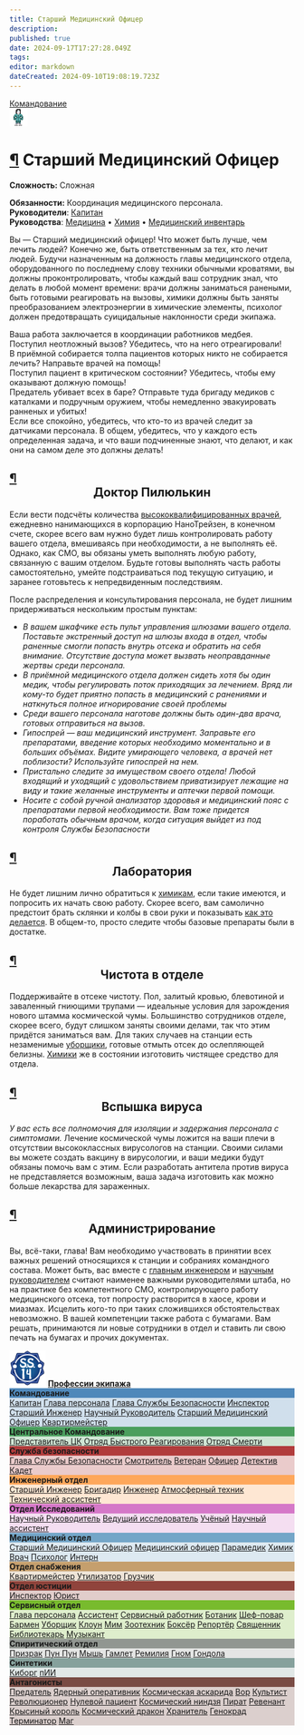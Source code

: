 ```yaml
---
title: Старший Медицинский Офицер
description: 
published: true
date: 2024-09-17T17:27:28.049Z
tags: 
editor: markdown
dateCreated: 2024-09-10T19:08:19.723Z
---
```


 <div class="roles-passport comm">
    <div class="title comm"><a href="/roles/command" class="is-internal-link is-valid-page">Командование</a></div>
    <div>
      <div><div><img src="/roles/med/chiefmedicalofficer.png"></div></div>
      <div><div>
        <h1 id="старший-медицинский-офицер" class="toc-header"><a class="toc-anchor" href="#старший-медицинский-офицер">¶</a> Старший Медицинский Офицер</h1>
        <p><strong>Сложность:</strong> Сложная</p>
        <strong>Обязанности:</strong> Координация медицинского персонала.<br>
        <b>Руководители</b>: <a href="/roles/captain" title="Капитан" class="is-internal-link is-valid-page">Капитан</a><br>
        <b>Руководства</b>: <a href="/guides/medicine" title="Медицина" class="is-internal-link is-valid-page">Медицина</a> • <a href="/guides/chemistry" title="Химия" class="is-internal-link is-valid-page">Химия</a> • <a href="/guides/medicalequipment" title="Медицинский инвентарь" class="is-internal-link is-valid-page">Медицинский инвентарь</a>
        </div></div>
    </div>
  </div>
</div>
<p>Вы — Старший медицинский офицер! Что может быть лучше, чем лечить людей? Конечно же, быть ответственным за тех, кто лечит людей. Будучи назначенным на должность главы медицинского отдела, оборудованного по последнему слову техники обычными кроватями, вы должны проконтролировать, чтобы каждый ваш сотрудник знал, что делать в любой момент времени: врачи должны заниматься ранеными, быть готовыми реагировать на вызовы, химики должны быть заняты преобразованием электроэнергии в химические элементы, психолог должен предотвращать суицидальные наклонности среди экипажа.</p>
<p>Ваша работа заключается в координации работников медбея.&nbsp;<br>
Поступил неотложный вызов? Убедитесь, что на него отреагировали!&nbsp;<br>
В приёмной собирается толпа пациентов которых никто не собирается лечить? Направьте врачей на помощь!&nbsp;<br>
Поступил пациент в критическом состоянии? Убедитесь, чтобы ему оказывают должную помощь!&nbsp;<br>
Предатель убивает всех в баре? Отправьте туда бригаду медиков с каталками и подручным оружием, чтобы немедленно эвакуировать ранненых и убитых!&nbsp;<br>
Если все спокойно, убедитесь, что кто-то из врачей следит за датчиками персонала. В общем, убедитесь, что у каждого есть определенная задача, и что ваши подчиненные знают, что делают, и как они на самом деле это должны делать!</p>
<h2 id="доктор-пилюлькин" class="toc-header"><a class="toc-anchor" href="#доктор-пилюлькин">¶</a> <center> Доктор Пилюлькин</center></h2>
<p>Если вести подсчёты количества <a href="/roles/doctor" class="is-internal-link is-valid-page">высококвалифицированных врачей</a>, ежедневно нанимающихся в корпорацию НаноТрейзен, в конечном счете, скорее всего вам нужно будет лишь контролировать работу вашего отдела, вмешиваясь при необходимости, а не выполнять её. Однако, как СМО, вы обязаны уметь выполнять любую работу, связанную с вашим отделом. Будьте готовы выполнять часть работы самостоятельно, умейте подстраиваться под текущую ситуацию, и заранее готовьтесь к непредвиденным последствиям.</p>
<p>После распределения и консультирования персонала, не будет лишним придерживаться нескольким простым пунктам:</p>
<ul>
<li><em>В вашем шкафчике есть пульт управления шлюзами вашего отдела. Поставьте экстренный доступ на шлюзы входа в отдел, чтобы раненные смогли попасть внутрь отсека и обратить на себя внимание. Отсутствие доступа может вызвать неоправданные жертвы среди персонала.</em></li>
<li><em>В приёмной медицинского отдела должен сидеть хотя бы один медик, чтобы регулировать поток приходящих за лечением. Вряд ли кому-то будет приятно попасть в медицинский с ранениями и наткнуться полное игнорирование своей проблемы</em></li>
<li><em>Среди вашего персонала наготове должны быть один-два врача, готовых отправиться на вызов.</em></li>
<li><em>Гипоспрей — ваш медицинский инструмент. Заправьте его препаратами, введение которых необходимо моментально и в больших объёмах. Видите умирающего человека, а врачей нет поблизости? Используйте гипоспрей на нем.</em></li>
<li><em>Пристально следите за имуществом своего отдела! Любой входящий и уходящий с удовольствием приватизирует лежащие на виду и такие желанные инструменты и аптечки первой помощи.</em></li>
<li><em>Носите с собой ручной анализатор здоровья и медицинский пояс с препаратами первой необходимости. Вам тоже придется поработать обычным врачом, когда ситуация выйдет из под контроля Службы Безопасности</em></li>
</ul>
<h2 id="лаборатория" class="toc-header"><a class="toc-anchor" href="#лаборатория">¶</a> <center> Лаборатория</center></h2>
<p>Не будет лишним лично обратиться к <a href="/roles/chemist" class="is-internal-link is-valid-page">химикам</a>, если такие имеются, и попросить их начать свою работу. Скорее всего, вам самолично предстоит брать склянки и колбы в свои руки и показывать <a href="/guides/chemistry" class="is-internal-link is-valid-page">как это делается</a>. В общем-то, просто следите чтобы базовые препараты были в достатке.</p>
<h2 id="чистота-в-отделе" class="toc-header"><a class="toc-anchor" href="#чистота-в-отделе">¶</a> <center> Чистота в отделе</center></h2>
<p>Поддерживайте в отсеке чистоту. Пол, залитый кровью, блевотиной и заваленный гниющими трупами — идеальные условия для зарождения нового штамма космической чумы. Большинство сотрудников отделе, скорее всего, будут слишком заняты своими делами, так что этим придётся заниматься вам. Для таких случаев на станции есть незаменимые <a href="/roles/janitor" class="is-internal-link is-valid-page">уборщики</a>, готовые отмыть отсек до ослепляющей белизны. <a href="/roles/chemist" class="is-internal-link is-valid-page">Химики</a> же в состоянии изготовить чистящее средство для отдела.</p>
<h2 id="вспышка-вируса" class="toc-header"><a class="toc-anchor" href="#вспышка-вируса">¶</a> <center> Вспышка вируса</center></h2>
<p><em>У вас есть все полномочия для изоляции и задержания персонала с симптомами.</em> Лечение космической чумы ложится на ваши плечи в отсутствии высококлассных вирусологов на станции. Своими силами вы можете создать вакцину в вирусологии, и ваши медики будут обязаны помочь вам с этим. Если разработать антитела против вируса не представляется возможным, ваша задача изготовить как можно больше лекарства для зараженных.</p>
<h2 id="администрирование" class="toc-header"><a class="toc-anchor" href="#администрирование">¶</a> <center> Администрирование</center></h2>
<p>Вы, всё-таки, глава! Вам необходимо участвовать в принятии всех важных решений относящихся к станции и собраниях командного состава. Может быть, вас вместе с <a href="/roles/chiefengineer" class="is-internal-link is-valid-page">главным инженером</a> и <a href="/roles/researchdirector" class="is-internal-link is-valid-page">научным руководителем</a> считают наименее важными руководителями штаба, но на практике без компетентного СМО, контролирующего работу медицинского отсека, тот попросту растворится в хаосе, крови и миазмах. Исцелить кого-то при таких сложившихся обстоятельствах невозможно. В вашей компетенции также работа с бумагами. Вам решать, принимаются ли новые сотрудники в отдел и ставить ли свою печать на бумагах и прочих документах.</p><div>
  </div><div class="table"></div></div></template><template slot="comments"><div><comments></comments></div></template></page></div>
  
  <p></p>
<div class="table"></div>
<div><div class="roles-table">
    <div class="title">
      <img src="/main_page_icons/ss14_mini_logo.png" alt="Профессии экипажа">
      <a href="/roles"><strong>Профессии экипажа</strong></a>
    </div>
    <div class="wrapper">
      <div class="dep-wrapper" style="background:rgb(25, 100, 165, 0.2);">
        <div class="dep-title" style="background:rgb(25, 100, 165, 0.7);">
          <strong>Командование</strong>
        </div>
        <div class="roles" id="com">
          <a href="/roles/captain">Капитан</a>
          <a href="/roles/headofpersonnel">Глава персонала</a>
          <a href="/roles/headofsecurity">Глава Службы Безопасности</a>
          <a href="/roles/inspector">Инспектор</a>
          <a href="/roles/chiefengineer">Старший Инженер</a>
          <a href="/roles/researchdirector">Научный Руководитель</a>
          <a href="/roles/chiefmedicalofficer">Старший Медицинский Офицер</a>
          <a href="/roles/quartermaster">Квартирмейстер</a>
        </div>
      </div>
      <div class="dep-wrapper" style="background:rgb(20, 130, 45, 0.2);">
        <div class="dep-title" style="background:rgb(20, 130, 45, 0.7);">
          <strong>Центральное Командование</strong>
        </div>
        <div class="roles" id="cencom">
          <a href="/roles/representativeofcc">Представитель ЦК</a>
          <a href="/roles/emergencyresponseteam">Отряд Быстрого Реагирования</a>
          <a href="/roles/deathsquad">Отряд Смерти</a>
        </div>
      </div>
      <div class="dep-wrapper" style="background:rgb(155, 0, 0, 0.2);">
        <div class="dep-title" style="background:rgb(155, 0, 0, 0.7);">
          <strong>Служба безопасности</strong>
        </div>
        <div class="roles" id="sec">
          <a href="/roles/headofsecurity">Глава Службы Безопасности</a>
          <a href="/roles/warden">Смотритель</a>
          <a href="/roles/veteran">Ветеран</a>
          <a href="/roles/officer">Офицер</a>
          <a href="/roles/detective">Детектив</a>
          <a href="/roles/cadet">Кадет</a>
        </div>
      </div>
      <div class="dep-wrapper" style="background:rgb(255, 140, 40, 0.2);">
        <div class="dep-title" style="background:rgb(255, 140, 40, 0.7);">
          <strong>Инженерный отдел</strong>
        </div>
        <div class="roles" id="eng">
          <a href="/roles/chiefengineer">Старший Инженер</a>
          <a href="/roles/brigadier">Бригадир</a>
          <a href="/roles/engineer">Инженер</a>
          <a href="/roles/atmospherictechnician">Атмосферный техник</a>
          <a href="/roles/technicalassistant">Технический ассистент</a>
        </div>
      </div>
      <div class="dep-wrapper" style="background:rgb(205, 95, 190, 0.2);">
        <div class="dep-title" style="background:rgb(205, 95, 190, 0.8);">
          <strong>Отдел Исследований</strong>
        </div>
        <div class="roles" id="rnd">
          <a href="/roles/researchdirector">Научный Руководитель</a>
          <a href="/roles/leadresearcher">Ведущий исследователь</a>
          <a href="/roles/scientist">Учёный</a>
          <a href="/roles/researchassistant">Научный ассистент</a>
        </div>
      </div>
      <div class="dep-wrapper" style="background:rgb(90, 150, 190, 0.2);">
        <div class="dep-title" style="background:rgb(90, 150, 190, 0.8);;">
          <strong>Медицинский отдел</strong>
        </div>
        <div class="roles" id="med">
          <a href="/roles/chiefmedicalofficer">Старший Медицинский Офицер</a>
          <a href="/roles/medicalofficer">Медицинский офицер</a>
          <a href="/roles/paramedic">Парамедик</a>
          <a href="/roles/chemist">Химик</a>
          <a href="/roles/doctor">Врач</a>
          <a href="/roles/psychologist">Психолог</a>
          <a href="/roles/intern">Интерн</a>
        </div>
      </div>
      <div class="dep-wrapper" style="background:rgb(180, 130, 65, 0.2);">
        <div class="dep-title" style="background:rgb(180, 130, 65, 0.7);">
          <strong>Отдел снабжения</strong>
        </div>
        <div class="roles" id="sup">
          <a href="/roles/quartermaster">Квартирмейстер</a>
         <!-- <a href="/roles/hunter">Охотник</a>-->
          <a href="/roles/utilizer">Утилизатор</a>
          <a href="/roles/loader">Грузчик</a>
        </div>
      </div>
      <div class="dep-wrapper" style="background:rgb(110, 10, 0, 0.2);">
        <div class="dep-title" style="background:rgb(110, 10, 0, 0.7);">
          <strong>Отдел юстиции</strong>
        </div>
        <div class="roles">
          <a href="/roles/inspector">Инспектор</a>
          <a href="/roles/lawyer">Юрист</a>
        </div>
      </div>
      <div class="dep-wrapper" style="background:rgb(95, 175, 5, 0.2);">
        <div class="dep-title" style="background:rgb(95, 175, 5, 0.8);">
          <strong>Сервисный отдел</strong>
        </div>
        <div class="roles" id="ser">
          <a href="/roles/headofpersonnel">Глава персонала</a>
          <a href="/roles/assistant">Ассистент</a>
          <a href="/roles/serviceworker">Сервисный работник</a>
          <a href="/roles/botanist">Ботаник</a>
          <a href="/roles/chef">Шеф-повар</a>
          <a href="/roles/barman">Бармен</a>
          <a href="/roles/janitor">Уборщик</a>
          <a href="/roles/clown">Клоун</a>
          <a href="/roles/mime">Мим</a>
          <a href="/roles/zootechnik">Зоотехник</a>
          <a href="/roles/boxer">Боксёр</a>
          <a href="/roles/reporter">Репортёр</a>
          <a href="/roles/priest">Священник</a>
          <a href="/roles/librarian">Библиотекарь</a>
          <a href="/roles/musician">Музыкант</a>
        </div>
      </div>
      <div class="dep-wrapper" style="background:rgb(125, 130, 125, 0.2);">
        <div class="dep-title" style="background:rgb(125, 130, 125, 0.8);">
          <strong>Спиритический отдел</strong>
        </div>
        <div class="roles" id="ghost">
          <a href="/roles/ghost">Призрак</a>
          <a href="/roles/punpun">Пун Пун</a>
          <a href="/roles/mouse">Мышь</a>
          <a href="/roles/hamlet">Гамлет</a>
          <a href="/roles/remilia">Ремилия</a>
          <a href="/roles/gnome"> Гном</a>
          <a href="/roles/gondola"> Гондола</a>
        </div>
      </div>
      <div class="dep-wrapper" style="background:rgb(112, 144, 138, 0.2);">
        <div class="dep-title" style="background:rgb(112, 144, 138, 0.8);">
          <strong>Синтетики</strong>
        </div>
        <div class="roles" id="syn">
          <a href="/roles/cyborgs">Киборг</a>
          <a href="/roles/personalai">пИИ</a>
          <!--<a href="/roles/maintenancedrone">Дрон техобслуживания</a>-->
        </div>
      </div>
      <div class="dep-wrapper" style="background:rgb(80, 20, 10, 0.2);">
        <div class="dep-title" style="background:rgb(80, 20, 10, 0.7);">
          <strong>Антагонисты</strong>
        </div>
        <div class="roles" id="ant">
          <a href="/roles/traitor">Предатель</a>
          <a href="/roles/nuclearoperative">Ядерный оперативник</a>
          <a href="/roles/corticalBorer">Космическая аскарида</a>
          <a href="/roles/thief">Вор</a>
          <a href="/roles/cultist">Культист</a>
          <a href="/roles/revolution">Революционер</a>
          <a href="/roles/patientzero">Нулевой пациент</a>
          <a href="/roles/spaceninja">Космический ниндзя</a>
          <a href="/roles/pirate">Пират</a>
          <a href="/roles/revenant">Ревенант</a>
          <a href="/roles/ratking">Крысиный король</a>
          <a href="/roles/spacedragon">Космический дракон</a>
          <a href="/roles/guardian">Хранитель</a>
          <a href="/roles/genestealer">Генокрад</a>
          <a href="/roles/terminator">Терминатор</a>
          <a href="/roles/wizard">Маг</a>
        </div>
      </div>
    </div>
</div>
</div>